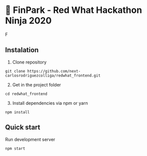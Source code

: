 # 🤘 FinPark - Red What Hackathon Ninja 2020

F
## Instalation 

1. Clone repository
```shell
git clone https://github.com/next-carlosrodriguezcolliga/redwhat_frontend.git
```
2. Get in the project folder
```shell
cd redwhat_frontend
```
3. Install dependencies via npm or yarn
```shell
npm install
```
## Quick start
Run development server
```shell
npm start
```